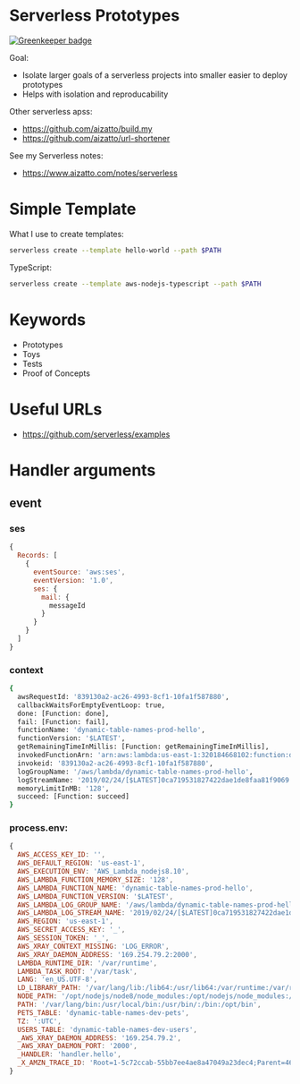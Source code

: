 # Serverless Prototypes

[![Greenkeeper badge](https://badges.greenkeeper.io/aizatto/serverless-prototypes.svg)](https://greenkeeper.io/)

Goal:
- Isolate larger goals of a serverless projects into smaller easier to deploy prototypes
- Helps with isolation and reproducability

Other serverless apss:

- https://github.com/aizatto/build.my
- https://github.com/aizatto/url-shortener

See my Serverless notes:

- https://www.aizatto.com/notes/serverless

# Simple Template

What I use to create templates:

```sh
serverless create --template hello-world --path $PATH
```

TypeScript:
```sh
serverless create --template aws-nodejs-typescript --path $PATH
```

# Keywords

- Prototypes
- Toys
- Tests
- Proof of Concepts

# Useful URLs

- https://github.com/serverless/examples

# Handler arguments

## event

### ses

```js
{
  Records: [
    {
      eventSource: 'aws:ses',
      eventVersion: '1.0',
      ses: {
        mail: {
          messageId
        }
      }
    }
  ]
}
```

### context

```sh
{
  awsRequestId: '839130a2-ac26-4993-8cf1-10fa1f587880',
  callbackWaitsForEmptyEventLoop: true,
  done: [Function: done],
  fail: [Function: fail],
  functionName: 'dynamic-table-names-prod-hello',
  functionVersion: '$LATEST',
  getRemainingTimeInMillis: [Function: getRemainingTimeInMillis],
  invokedFunctionArn: 'arn:aws:lambda:us-east-1:320184668102:function:dynamic-table-names-prod-hello',
  invokeid: '839130a2-ac26-4993-8cf1-10fa1f587880',
  logGroupName: '/aws/lambda/dynamic-table-names-prod-hello',
  logStreamName: '2019/02/24/[$LATEST]0ca719531827422dae1de8faa81f9069',
  memoryLimitInMB: '128',
  succeed: [Function: succeed]
}
```

### process.env:

```js
{
  AWS_ACCESS_KEY_ID: '',
  AWS_DEFAULT_REGION: 'us-east-1',
  AWS_EXECUTION_ENV: 'AWS_Lambda_nodejs8.10',
  AWS_LAMBDA_FUNCTION_MEMORY_SIZE: '128',
  AWS_LAMBDA_FUNCTION_NAME: 'dynamic-table-names-prod-hello',
  AWS_LAMBDA_FUNCTION_VERSION: '$LATEST',
  AWS_LAMBDA_LOG_GROUP_NAME: '/aws/lambda/dynamic-table-names-prod-hello',
  AWS_LAMBDA_LOG_STREAM_NAME: '2019/02/24/[$LATEST]0ca719531827422dae1de8faa81f9069',
  AWS_REGION: 'us-east-1',
  AWS_SECRET_ACCESS_KEY: '_',
  AWS_SESSION_TOKEN: '_',
  AWS_XRAY_CONTEXT_MISSING: 'LOG_ERROR',
  AWS_XRAY_DAEMON_ADDRESS: '169.254.79.2:2000',
  LAMBDA_RUNTIME_DIR: '/var/runtime',
  LAMBDA_TASK_ROOT: '/var/task',
  LANG: 'en_US.UTF-8',
  LD_LIBRARY_PATH: '/var/lang/lib:/lib64:/usr/lib64:/var/runtime:/var/runtime/lib:/var/task:/var/task/lib:/opt/lib',
  NODE_PATH: '/opt/nodejs/node8/node_modules:/opt/nodejs/node_modules:/var/runtime/node_modules:/var/runtime:/var/task:/var/runtime/node_modules',
  PATH: '/var/lang/bin:/usr/local/bin:/usr/bin/:/bin:/opt/bin',
  PETS_TABLE: 'dynamic-table-names-dev-pets',
  TZ: ':UTC',
  USERS_TABLE: 'dynamic-table-names-dev-users',
  _AWS_XRAY_DAEMON_ADDRESS: '169.254.79.2',
  _AWS_XRAY_DAEMON_PORT: '2000',
  _HANDLER: 'handler.hello',
  _X_AMZN_TRACE_ID: 'Root=1-5c72ccab-55bb7ee4ae8a47049a23dec4;Parent=4613ca99476ef7a7;Sampled=0'
}
```
